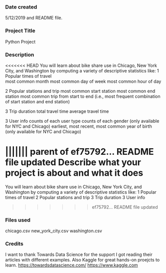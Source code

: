 ### Date created
5/12/2019 and README file.

### Project Title
Python Project

### Description
<<<<<<< HEAD
You will learn about bike share use in Chicago, New York City, and Washington by computing a variety of descriptive statistics like:
1 Popular times of travel	
    most common month
    most common day of week
    most common hour of day

2 Popular stations and trip
	most common start station
    most common end station
    most common trip from start to end (i.e., most frequent combination of start station and end station)

3 Trip duration
	total travel time
    average travel time

3 User info
	counts of each user type
    counts of each gender (only available for NYC and Chicago)
    earliest, most recent, most common year of birth (only available for NYC and Chicago)

||||||| parent of ef75792... README file updated
Describe what your project is about and what it does
=======
You will learn about bike share use in Chicago, New York City, and Washington by computing a variety of descriptive statistics like:
1 Popular times of travel
2 Popular stations and trip
3 Trip duration
3 User info
>>>>>>> ef75792... README file updated

### Files used
chicago.csv
new_york_city.csv
washington.csv


### Credits
I want to thank Towards Data Science for the support I got reading their articles with different examples. Also Kaggle for great hands-on proejcts to learn.
https://towardsdatascience.com/ 
https://www.kaggle.com
